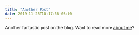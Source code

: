 ```yaml
---
title: "Another Post"
date: 2019-11-25T10:17:56-05:00
---
```


Another fantastic post on the blog. Want to read more [about me](/about)?

